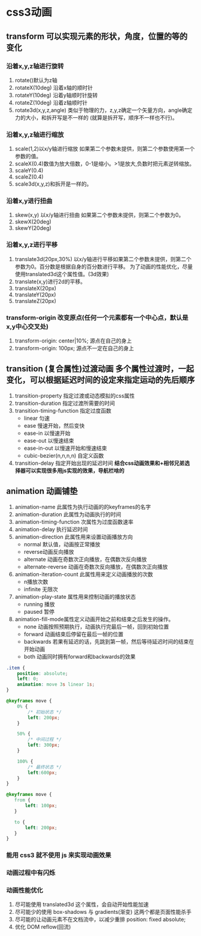 <!--
 * @Author: x09898 coder_xujie@163.com
 * @Date: 2022-05-09 20:54:21
 * @LastEditors: x09898 coder_xujie@163.com
 * @FilePath: \HTML-CSS-Javascript-\HTML+CSS\CSS部分\动画+ 3D\动画.md
 * @Description: 
-->
# css3动画

## transform 可以实现元素的形状，角度，位置的等的变化

### 沿着x,y,z轴进行旋转

1. rotate()默认为z轴
2. rotateX(10deg)   沿着x轴的顺时针
3. rotateY(10deg)   沿着y轴顺时针旋转
4. rotateZ(10deg)   沿着z轴顺时针
5. rotate3d(x,y,z,angle) 类似于物理的力，z,y,z确定一个矢量方向，angle确定力的大小，和拆开写是不一样的 (就算是拆开写，顺序不一样也不行)。

### 沿着x,y,z轴进行缩放

1. scale(1,2)以x/y轴进行缩放  如果第二个参数未提供，则第二个参数使用第一个参数的值。
2. scaleX(0.4)数值为放大倍数，0-1是缩小。>1是放大,负数时把元素逆转缩放。
3. scaleY(0.4)
4. scaleZ(0.4)
5. scale3d(x,y,z)和拆开是一样的。

### 沿着x,y进行扭曲

1. skew(x,y) 以x/y轴进行扭曲  如果第二个参数未提供，则第二个参数为0。
2. skewX(20deg)
3. skewY(20deg)

### 沿着x,y,z进行平移

1. translate3d(20px,30%) 以x/y轴进行平移如果第二个参数未提供，则第二个参数为0。百分数是根据自身的百分数进行平移。
为了动画的性能优化，尽量使用translated3d这个属性值。(3d效果)
2. translate(x,y)进行2d的平移。
3. translateX(20px)
4. translateY(20px)
5. translateZ(20px)

### transform-origin 改变原点(任何一个元素都有一个中心点，默认是x,y中心交叉处)

1. transform-origin: center|10%; 源点在自己的身上
2. transform-origin: 100px; 源点不一定在自己的身上

## transition (复合属性)过渡动画 多个属性过渡时，一起变化，可以根据延迟时间的设定来指定运动的先后顺序

1. transition-property 指定过渡或动态模拟的css属性
2. transition-duration 指定过渡所需要的时间
3. transition-timing-function 指定过度函数
   * linear 匀速
   * ease 慢速开始，然后变快
   * ease-in 以慢速开始
   * ease-out 以慢速结束
   * ease-in-out 以慢速开始和慢速结束
   * cubic-bezier(n,n,n,n) 自定义函数
4. transition-delay 指定开始出现的延迟时间
**结合css动画效果和+相邻兄弟选择器可以实现很多用js实现的效果，导航栏啥的**

## animation 动画铺垫

1. animation-name 此属性为执行动画的的keyframes的名字
2. animation-duration 此属性为动画执行的时间
3. animation-timing-function 次属性为过度函数速率
4. animation-delay 执行延迟时间
5. animation-direction 此属性用来设置动画播放方向
    * normal 默认值，动画按正常播放
    * reverse动画反向播放
    * alternate 动画在奇数次正向播放，在偶数次反向播放
    * alternate-reverse 动画在奇数次反向播放，在偶数次正向播放
6. animation-iteration-count 此属性用来定义动画播放的次数
    * n播放次数
    * infinite 无限次
7. animation-play-state 属性用来控制动画的播放状态
    * running  播放
    * paused 暂停
8. animation-fill-mode属性定义动画开始之前和结束之后发生的操作。
    * none 动画按照预期执行，动画执行完最后一帧，回到初始位置
    * forward 动画结束后停留在最后一帧的位置
    * backwards 若果有延迟的话，先跳到第一帧，然后等待延迟时间的结束在开始动画
    * both 动画同时拥有forward和backwards的效果

```css
.item {
    position: absolute;
    left: 0;
    animation: move 3s linear 1s;
}

@keyframes move {
    0% {
        /* 初始状态 */
        left: 200px;
    }

    50% {
        /* 中间过程 */
        left: 300px;
    }

    100% {
        /* 最终状态 */
        left:600px;
    }
}

@keyframes move {
   from {
       left: 100px;
   }

   to {
       left: 200px;
   }
}

```

### 能用 css3 就不使用 js 来实现动画效果

### 动画过程中有闪烁

### 动画性能优化

1. 尽可能使用 translated3d 这个属性，会自动开始性能加速
2. 尽可能少的使用 box-shadows 与 gradients(渐变) 这两个都是页面性能杀手
3. 尽可能的让动画元素不在文档流中，以减少重排 position: fixed absolute;
4. 优化 DOM reflow(回流)
